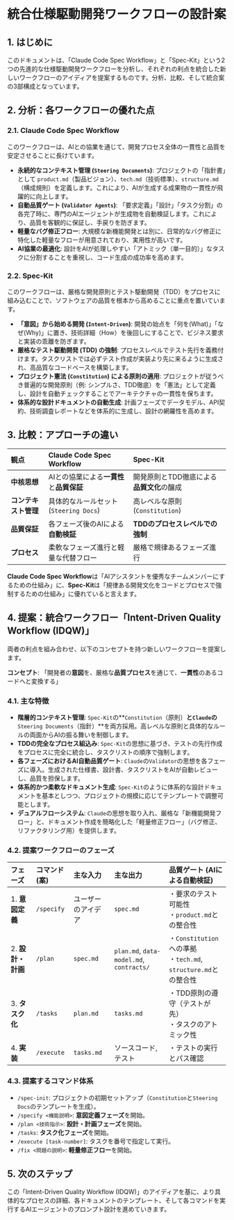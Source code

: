 # 統合仕様駆動開発ワークフローの設計案

## 1. はじめに

このドキュメントは、「Claude Code Spec Workflow」と「Spec-Kit」という2つの先進的な仕様駆動開発ワークフローを分析し、それぞれの利点を統合した新しいワークフローのアイディアを提案するものです。分析、比較、そして統合案の3部構成となっています。

## 2. 分析：各ワークフローの優れた点

### 2.1. Claude Code Spec Workflow

このワークフローは、AIとの協業を通じて、開発プロセス全体の一貫性と品質を安定させることに長けています。

*   **永続的なコンテキスト管理 (`Steering Documents`)**: プロジェクトの「指針書」として `product.md`（製品ビジョン）、`tech.md`（技術標準）、`structure.md`（構成規則）を定義します。これにより、AIが生成する成果物の一貫性が飛躍的に向上します。
*   **自動品質ゲート (`Validator Agents`)**: 「要求定義」「設計」「タスク分割」の各完了時に、専門のAIエージェントが生成物を自動検証します。これにより、品質を客観的に保証し、手戻りを防ぎます。
*   **軽量なバグ修正フロー**: 大規模な新機能開発とは別に、日常的なバグ修正に特化した軽量なフローが用意されており、実用性が高いです。
*   **AI協業の最適化**: 設計をAIが処理しやすい「アトミック（単一目的）」なタスクに分割することを重視し、コード生成の成功率を高めます。

### 2.2. Spec-Kit

このワークフローは、厳格な開発原則とテスト駆動開発（TDD）をプロセスに組み込むことで、ソフトウェアの品質を根本から高めることに重点を置いています。

*   **「意図」から始める開発 (`Intent-Driven`)**: 開発の始点を「何を(What)」「なぜ(Why)」に置き、技術詳細（How）を後回しにすることで、ビジネス要求と実装の乖離を防ぎます。
*   **厳格なテスト駆動開発 (TDD) の強制**: プロセスレベルでテスト先行を義務付けます。タスクリストでは必ずテスト作成が実装より先に来るように生成され、高品質なコードベースを構築します。
*   **プロジェクト憲法 (`Constitution`) による原則の適用**: プロジェクトが従うべき普遍的な開発原則（例: シンプルさ、TDD徹底）を「憲法」として定義し、設計を自動チェックすることでアーキテクチャの一貫性を保ちます。
*   **体系的な設計ドキュメントの自動生成**: 計画フェーズでデータモデル、API契約、技術調査レポートなどを体系的に生成し、設計の網羅性を高めます。

## 3. 比較：アプローチの違い

| 観点 | Claude Code Spec Workflow | Spec-Kit |
| :--- | :--- | :--- |
| **中核思想** | AIとの協業による**一貫性**と**品質保証** | 開発原則とTDD徹底による**品質文化**の醸成 |
| **コンテキスト管理** | 具体的なルールセット (`Steering Docs`) | 高レベルな原則 (`Constitution`) |
| **品質保証** | 各フェーズ後のAIによる**自動検証** | **TDDのプロセスレベルでの強制** |
| **プロセス** | 柔軟なフェーズ進行と軽量な代替フロー | 厳格で規律あるフェーズ進行 |

**Claude Code Spec Workflow**は「AIアシスタントを優秀なチームメンバーにするための仕組み」に、**Spec-Kit**は「規律ある開発文化をコードとプロセスで強制するための仕組み」に優れていると言えます。

## 4. 提案：統合ワークフロー「Intent-Driven Quality Workflow (IDQW)」

両者の利点を組み合わせ、以下のコンセプトを持つ新しいワークフローを提案します。

**コンセプト**: 「開発者の**意図**を、厳格な**品質プロセス**を通じて、**一貫性**のあるコードへと変換する」

### 4.1. 主な特徴

*   **階層的コンテキスト管理**: `Spec-Kit`の**`Constitution`（原則）**と`Claude`の**`Steering Documents`（指針）**を両方採用。高レベルな原則と具体的なルールの両面からAIの振る舞いを制御します。
*   **TDDの完全なプロセス組込み**: `Spec-Kit`の思想に基づき、テストの先行作成をプロセスに完全に統合し、タスクリストの順序で強制します。
*   **各フェーズにおけるAI自動品質ゲート**: `Claude`の`Validator`の思想を各フェーズに導入。生成された仕様書、設計書、タスクリストをAIが自動レビューし、品質を担保します。
*   **体系的かつ柔軟なドキュメント生成**: `Spec-Kit`のように体系的な設計ドキュメントを基本としつつ、プロジェクトの規模に応じてテンプレートで調整可能とします。
*   **デュアルフローシステム**: `Claude`の思想を取り入れ、厳格な「新機能開発フロー」と、ドキュメント作成を簡略化した「軽量修正フロー」（バグ修正、リファクタリング用）を提供します。

### 4.2. 提案ワークフローのフェーズ

| フェーズ | コマンド (案) | 主な入力 | 主な出力 | 品質ゲート (AIによる自動検証) |
| :--- | :--- | :--- | :--- | :--- |
| 1. **意図定義** | `/specify` | ユーザーのアイデア | `spec.md` | ・要求のテスト可能性<br>・`product.md`との整合性 |
| 2. **設計・計画** | `/plan` | `spec.md` | `plan.md`, `data-model.md`, `contracts/` | ・`Constitution`への準拠<br>・`tech.md`, `structure.md`との整合性 |
| 3. **タスク化** | `/tasks` | `plan.md` | `tasks.md` | ・TDD原則の遵守（テストが先）<br>・タスクのアトミック性 |
| 4. **実装** | `/execute` | `tasks.md` | ソースコード, テスト | ・テストの実行とパス確認 |

### 4.3. 提案するコマンド体系

*   `/spec-init`: プロジェクトの初期セットアップ（`Constitution`と`Steering Docs`のテンプレートを生成）。
*   `/specify <機能説明>`: **意図定義フェーズ**を開始。
*   `/plan <技術指示>`: **設計・計画フェーズ**を開始。
*   `/tasks`: **タスク化フェーズ**を開始。
*   `/execute [task-number]`: タスクを番号で指定して実行。
*   `/fix <問題の説明>`: **軽量修正フロー**を開始。

## 5. 次のステップ

この「Intent-Driven Quality Workflow (IDQW)」のアイディアを基に、より具体的なプロセスの詳細、各ドキュメントのテンプレート、そして各コマンドを実行するAIエージェントのプロンプト設計を進めていきます。